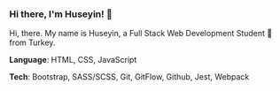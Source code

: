 
### Hi there, I'm Huseyin! 👋
Hi, there. My name is Huseyin, a Full Stack Web Development Student 🐣 from Turkey. <br>

**Language**: HTML, CSS, JavaScript  <br>

**Tech**: Bootstrap, SASS/SCSS, Git, GitFlow, Github, Jest, Webpack 

